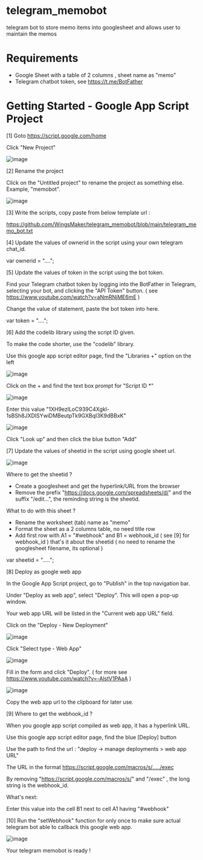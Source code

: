 # telegram_memobot
telegram bot to store memo items into googlesheet and allows user to maintain the memos


# Requirements
- Google Sheet with a table of 2 columns , sheet name as "memo"
- Telegram chatbot token, see https://t.me/BotFather

# Getting Started - Google App Script Project
[1] Goto https://script.google.com/home 

Click "New Project" 

![image](https://user-images.githubusercontent.com/32192638/229261975-fa19519d-0a10-4e20-9642-065f30de4679.png)


[2] Rename the project

Click on the "Untitled project" to rename the project as something else. Example, "memobot".

![image](https://user-images.githubusercontent.com/32192638/229262072-5c90f86e-3459-42f5-b283-120079de578a.png)


[3] Write the scripts, copy paste from below template url :

https://github.com/WingsMaker/telegram_memobot/blob/main/telegram_memo_bot.txt


[4] Update the values of ownerid in the script using your own telegram chat_id.

var ownerid = "....";

[5] Update the values of token in the script using the bot token.

Find your Telegram chatbot token by logging into the BotFather in Telegram, selecting your bot, 
and clicking the "API Token" button.
( see https://www.youtube.com/watch?v=aNmRNjME6mE )

Change the value of statement, paste the bot token into here.

var token = "....";

[6] Add the codelib library using the script ID given.

To make the code shorter, use the "codelib" library. 

Use this google app script editor page, find the "Libraries +" option on the left

![image](https://user-images.githubusercontent.com/32192638/233791136-b16c60af-624f-4180-b3c4-c3742b39c357.png)

Click on the +  and find the text box prompt for "Script ID *"

![image](https://user-images.githubusercontent.com/32192638/233791197-98492977-bfe9-4e6e-bd86-2ab6014c056f.png)

Enter this value "1XH9ezlLoC939C4Xgkl-1sBSh8JXDlSYwiDMBeutpTk9GXBqI3K9dBBxK"

![image](https://user-images.githubusercontent.com/32192638/233791243-5ec1a99f-774b-4594-9ab9-b78e4d26ec85.png)

Click "Look up" and then click the blue button "Add" 


[7] Update the values of sheetid in the script using google sheet url.

![image](https://user-images.githubusercontent.com/32192638/233791641-d1d3339e-ec0a-479b-afbc-48b8db21d31e.png)

Where to get the sheetid ?
- Create a googlesheet and get the hyperlink/URL from the browser
- Remove the prefix "https://docs.google.com/spreadsheets/d/" and the suffix "/edit...",  the reminding string is the sheetid.


What to do with this sheet ?

- Rename the worksheet (tab) name as "memo"
- Format the sheet as a 2 columns table, no need title row
- Add first row with A1 = "#webhook" and B1 = webhook_id ( see [9] for webhook_id )
that's it about the sheetid
( no need to rename the googlesheet filename, its optional )

var sheetid = ".....";


[8] Deploy as google web app

In the Google App Script project, go to "Publish" in the top navigation bar. 

Under "Deploy as web app", select "Deploy". This will open a pop-up window. 

Your web app URL will be listed in the "Current web app URL" field.

Click on the "Deploy - New Deployment"

![image](https://user-images.githubusercontent.com/32192638/209758084-a48fdfd0-4eb8-45be-af04-1642c3c05ed8.png)

Click "Select type - Web App"

![image](https://user-images.githubusercontent.com/32192638/209758240-b3d00b5c-09de-4355-be1d-b6193269409f.png)

Fill in the form and click "Deploy".
( for more see https://www.youtube.com/watch?v=-AlstV1PAaA )

![image](https://user-images.githubusercontent.com/32192638/209758768-29dda612-80c7-425e-8a39-e3e80d2fe5bc.png)

Copy the web app url to the clipboard for later use.

[9] Where to get the webhook_id ?

When you google app script compiled as web app, it has a hyperlink URL.

Use this google app script editor page, find the blue [Deploy] button

Use the path to find the url :  "deploy -> manage deployments > web app URL"

The URL in the format https://script.google.com/macros/s/...../exec

By removing "https://script.google.com/macros/s/" and "/exec" , the long string is the webhook_id.

What's next:

Enter this value into the cell B1 next to cell A1 having "#webhook"



[10] Run the "setWebhook" function for only once to make sure actual telegram bot 
able to callback this google web app.

![image](https://user-images.githubusercontent.com/32192638/229262318-1d1e0980-745b-4362-8363-200e6848be5e.png)

Your telegram memobot is ready !
